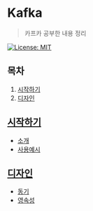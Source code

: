# Kafka

> 카프카 공부한 내용 정리

[![License: MIT](https://img.shields.io/badge/License-MIT-yellow.svg)](https://opensource.org/licenses/MIT)

## 목차

1. [시작하기](#시작하기)
2. [디자인](#디자인)

## [시작하기](./01_GettingStarted)

- [소개](./01_GettingStarted/01_Introduction.md)
- [사용예시](./01_GettingStarted/02_UseCases.md)

## [디자인](./04_Design)

- [동기](./04_Design/01_Motivation.md)
- [영속성](./04_Design/02_Persistence.md)
